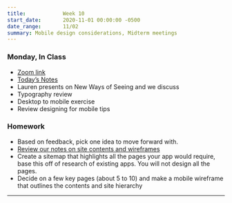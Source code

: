 ```yaml
---
title:            Week 10
start_date:       2020-11-01 00:00:00 -0500
date_range:       11/02
summary: Mobile design considerations, Midterm meetings
---
```


### Monday, In Class

- [Zoom link](https://zoom.us/j/7047994536?pwd=RThBZ0oyWHd5M2RZcmFNQUVwUFJHUT09)
- [Today&rsquo;s Notes](https://paper.dropbox.com/doc/Penn-Week-10--A~qN7Fz9FJIh_sg48n8fjdgOAQ-dZG8h7chnUhqO4HWUA407)
- Lauren presents on New Ways of Seeing and we discuss
- Typography review
- Desktop to mobile exercise
- Review designing for mobile tips

### Homework
- Based on feedback, pick one idea to move forward with.
- [Review our notes on site contents and wireframes](https://paper.dropbox.com/doc/Penn-Week-6--A~qrp_s9H8ucFzv4ekp4LWq6AQ-LijAaLYYorw81oym3k3eI)
- Create a sitemap that highlights all the pages your app would require, base this off of research of existing apps. You will not design all the pages.
- Decide on a few key pages (about 5 to 10) and make a mobile wireframe that outlines the contents and site hierarchy

---
